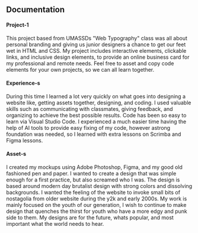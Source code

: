 ## Documentation

#### Project-1

This project based from UMASSDs "Web Typography" class was all about personal branding and giving us junior designers a chance to get our feet wet in HTML and CSS. My project includes interactive elements, clickable links, and inclusive design elements, to provide an online business card for my professional and remote needs. Feel free to asset and copy code elements for your own projects, so we can all learn together.

#### Experience-s

During this time I learned a lot very quickly on what goes into designing a website like, getting assets together, designing, and coding. I used valuable skills such as communicating with classmates, giving feedback, and organizing to achieve the best possible results. Code has been so easy to learn via Visual Studio Code. I experienced a much easier time having the help of AI tools to provide easy fixing of my code, however  astrong foundation was needed, so I learned with extra lessons on Scrimba and Figma lessons.

#### Asset-s

I created my mockups using Adobe Photoshop, Figma, and my good old fashioned pen and paper. I wanted to create a design that was simple enough for a first practice, but also screamed who I was. The design is based around modern day brutalist design with strong colors and dissolving backgrounds. I wanted the feeling of the website to invoke small bits of nostagolia from older website during the y2k and early 2000s. My work is mainly focused on the youth of our generation, I wish to continue to make design that quenches the thirst for youth who have a more edgy and punk side to them. My designs are for the future, whats popular, and most important what the world needs to hear. 
